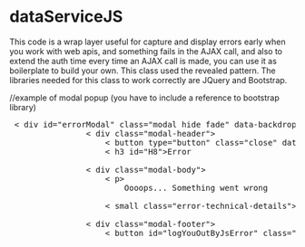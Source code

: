 dataServiceJS
=============

This code is a wrap layer useful for capture and display errors early when you work with web apis, and something fails in the AJAX call, and also to extend the auth time
every time an AJAX call is made, you can use it as boilerplate to build your own. This class used the revealed pattern.
The libraries needed for this class to work correctly are JQuery and Bootstrap.


<p> </p>
//example of modal popup (you have to include a reference to bootstrap library)
<pre>
 < div id="errorModal" class="modal hide fade" data-backdrop="static" tabindex="-1" role="dialog" aria-labelledby="myModalLabel" aria-hidden="true">
                < div class="modal-header">
                    < button type="button" class="close" data-dismiss="modal" aria-hidden="true">×</ button>
                    < h3 id="H8">Error</ h3>
                </ div>
                < div class="modal-body">
                    < p>
                        Oooops... Something went wrong
                    </ p>
                    < small class="error-technical-details"></ small>
                </ div>
                < div class="modal-footer">
                    < button id="logYouOutByJsError" class="btn btn-danger" data-dismiss="modal" aria-hidden="true">Accept</ button>
                </ div>
            </ div>
</pre>
